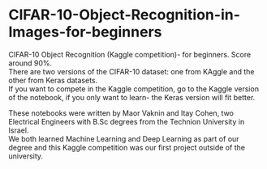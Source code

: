 # CIFAR-10-Object-Recognition-in-Images-for-beginners
CIFAR-10 Object Recognition (Kaggle competition)- for beginners. Score around 90%. <br>
There are two versions of the CIFAR-10 dataset: one from KAggle and the other from Keras datasets. <br>
If you want to compete in the Kaggle competition, go to the Kaggle version of the notebook, if you only want to learn- the Keras version will fit better. <br>


These notebooks were written by Maor Vaknin and Itay Cohen, two Electrical Engineers with B.Sc degrees from the Technion University in Israel. <br>
We both learned Machine Learning and Deep Learning as part of our degree and this Kaggle competition was our first project outside of the university. <br>
